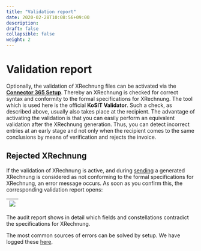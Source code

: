 ```yaml
---
title: "Validation report"
date: 2020-02-28T10:08:56+09:00
description: 
draft: false
collapsible: false
weight: 2
---
```

# Validation report

Optionally, the validation of XRechnung files can be activated via the [**Connector 365 Setup**](/en-us/apps/xrechnung/first-steps/setup/base-setup/). Thereby an XRechnung is checked for correct syntax and conformity to the formal specifications for XRechnung.
The tool which is used here is the official **KoSIT Validator**.
Such a check, as described above, usually also takes place at the recipient.
The advantage of activating the validation is that you can easily perform an equivalent validation after the XRechnung generation.
Thus, you can detect incorrect entries at an early stage and not only when the recipient comes to the same conclusions by means of verification and rejects the invoice.

## Rejected XRechnung

If the validation of XRechnung is active, and during [sending](/en-us/apps/xrechnung/working-with-xrechnung/sending/) a generated XRechnung is considered as not conforming to the formal specifications for XRechnung, an error message occurs. As soon as you confirm this, the corresponding validation report opens:

|![](images/XRechnung/xrechnungbericht.png)|
|-|

The audit report shows in detail which fields and constellations contradict the specifications for XRechnung.

The most common sources of errors can be solved by setup. We have logged these [here](en-us/apps/xrechnung/first-steps/setup/).

